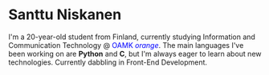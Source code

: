 # Santtu Niskanen

I'm a 20-year-old student from Finland, currently studying Information and Communication Technology @ <span style="color:blue">OAMK *orange*</span>. The main languages I've been working on are **Python** and **C**, but I'm always eager to learn about new technologies. Currently dabbling in Front-End Development.

